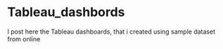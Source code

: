 # Tableau_dashbords
I post here the Tableau dashboards, that i created using sample dataset from online
